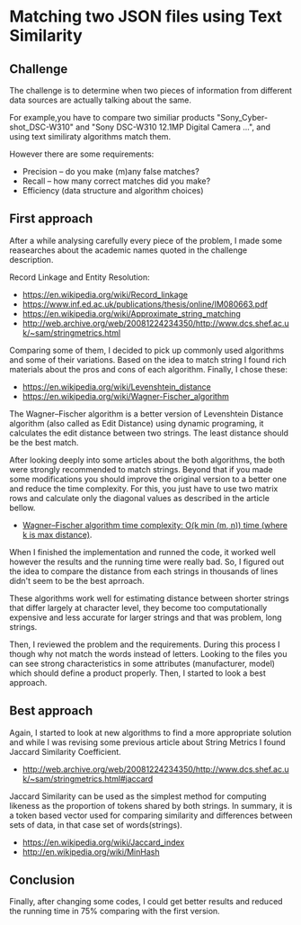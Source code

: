 # Matching two JSON files using Text Similarity

## Challenge

The challenge is to determine when two pieces of information from different data sources are actually talking about the same.

For example,you have to compare two similiar products "Sony_Cyber-shot_DSC-W310" and "Sony DSC-W310 12.1MP Digital Camera ...", and using text similiraty algorithms match them. 

However there are some requirements:

- Precision – do you make (m)any false matches?
- Recall – how many correct matches did you make?
- Efficiency (data structure and algorithm choices)


## First approach

After a while analysing carefully every piece of the problem, I made some reasearches about the academic names quoted in the challenge description. 

Record Linkage and Entity Resolution:
 * https://en.wikipedia.org/wiki/Record_linkage
 * https://www.inf.ed.ac.uk/publications/thesis/online/IM080663.pdf
 * https://en.wikipedia.org/wiki/Approximate_string_matching
 * http://web.archive.org/web/20081224234350/http://www.dcs.shef.ac.uk/~sam/stringmetrics.html

Comparing some of them, I decided to pick up commonly used algorithms and some of their variations. Based on the idea to match string I found rich materials about the pros and cons of each algorithm. Finally, I chose these:

 * https://en.wikipedia.org/wiki/Levenshtein_distance
 * https://en.wikipedia.org/wiki/Wagner-Fischer_algorithm

The Wagner–Fischer algorithm is a better version of Levenshtein Distance algorithm (also called as Edit Distance) using dynamic programing, it calculates the edit distance between two strings. The least distance should be the best match.

After looking deeply into some articles about the both algorithms, the both were strongly recommended to match strings. Beyond that if you made some modifications you should improve the original version to a better one and reduce the time complexity. For this, you just have to use two matrix rows and calculate only the diagonal values as described in the article bellow. 

 * [Wagner–Fischer algorithm time complexity: O(k min (m, n)) time (where k is max distance)](https://en.wikipedia.org/wiki/Wagner%E2%80%93Fischer_algorithm).
  

When I finished the implementation and runned the code, it worked well however the results and the running time were really bad. So, I figured out the idea to compare the distance from each strings in thousands of lines didn't seem to be the best aprroach. 

These algorithms work well for estimating distance between shorter strings that differ largely at character level, they become too computationally expensive and less accurate for larger strings and that was problem, long strings.

Then, I reviewed the problem and the requirements. During this process I though why not match the words instead of letters. Looking to the files you can see strong characteristics in some attributes (manufacturer, model) which should define a product properly. Then, I started to look a best approach.

## Best approach

Again, I started to look at new algorithms to find a more appropriate solution and while I was revising some previous article about String Metrics I found Jaccard Similarity Coefficient.

 * http://web.archive.org/web/20081224234350/http://www.dcs.shef.ac.uk/~sam/stringmetrics.html#jaccard

Jaccard Similarity can be used as the simplest method for computing likeness as the proportion of tokens shared by both
strings. In summary, it is a token based vector used for comparing similarity and differences between sets of data, in that case set of words(strings). 

 * https://en.wikipedia.org/wiki/Jaccard_index
 * http://en.wikipedia.org/wiki/MinHash

## Conclusion

Finally, after changing some codes, I could get better results and reduced the running time in 75% comparing with the first version. 


